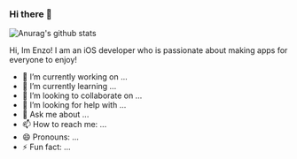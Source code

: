 ### Hi there 👋



![Anurag's github stats](https://github-readme-stats.vercel.app/apiejimenezsoto=anuraghazra)


Hi, Im Enzo! I am an iOS developer who is passionate about making apps for everyone to enjoy!

- 🔭 I’m currently working on ...
- 🌱 I’m currently learning ...
- 👯 I’m looking to collaborate on ...
- 🤔 I’m looking for help with ...
- 💬 Ask me about ...
- 📫 How to reach me: ...
- 😄 Pronouns: ...
- ⚡ Fun fact: ...









